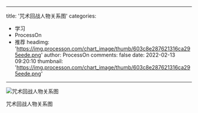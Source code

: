 
---
title: '咒术回战人物关系图'
categories: 
 - 学习
 - ProcessOn
 - 推荐
headimg: 'https://img.processon.com/chart_image/thumb/603c8e287621316ca295eede.png'
author: ProcessOn
comments: false
date: 2022-02-13 09:20:10
thumbnail: 'https://img.processon.com/chart_image/thumb/603c8e287621316ca295eede.png'
---

<div>   
<img class="thumb" alt="咒术回战人物关系图" src="https://img.processon.com/chart_image/thumb/603c8e287621316ca295eede.png" referrerpolicy="no-referrer">
<p>咒术回战人物关系图</p>  
</div>
            